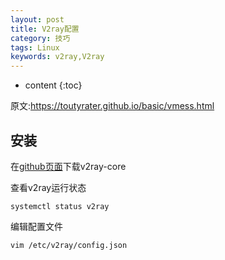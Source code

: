 ```yaml
---
layout: post
title: V2ray配置
category: 技巧
tags: Linux
keywords: v2ray,V2ray
---
```

* content
{:toc}

原文:<https://toutyrater.github.io/basic/vmess.html>

## 安装

在[github页面](https://github.com/v2ray/v2ray-core/releases)下载v2ray-core  




查看v2ray运行状态
```
systemctl status v2ray
```

编辑配置文件
```
vim /etc/v2ray/config.json
```